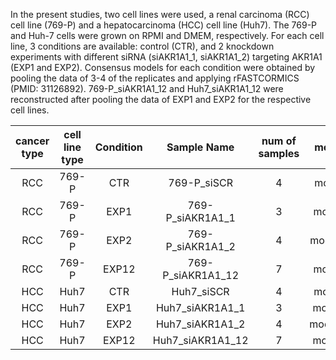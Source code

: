 In the present studies, two cell lines were used, a renal carcinoma (RCC) cell line (769-P) and a hepatocarcinoma (HCC) cell line (Huh7). The 769-P and Huh-7 cells were grown on RPMI and DMEM, respectively. For each cell line, 3 conditions are available: control (CTR), and 2 knockdown experiments with different siRNA (siAKR1A1_1, siAKR1A1_2) targeting AKR1A1 (EXP1 and EXP2). Consensus models for each condition were obtained by pooling the data of 3-4 of the replicates and applying rFASTCORMICS (PMID: 31126892). 769-P_siAKR1A1_12 and Huh7_siAKR1A1_12 were reconstructed after pooling the data of EXP1 and EXP2 for the respective cell lines.

| cancer type	| cell line type | Condition | Sample Name |	num of samples | model name | mets | rxns | genes |
| :---: | :---: | :---: | :---: | :---: | :---: | :---: | :---: | :---: |
| RCC |	769-P |	CTR	| 769-P_siSCR |	4	| model_7_ctrl	| 2228 | 2791 |	1401 |
| RCC	| 769-P	| EXP1 | 769-P_siAKR1A1_1	| 3	| model_7_sc1	| 2135	|  2663	| 1341 |
| RCC	| 769-P	| EXP2 | 769-P_siAKR1A1_2	| 4	| model_7_sc12 |	2170	|2683 |	1401 |
| RCC	| 769-P	| EXP12	| 769-P_siAKR1A1_12	| 7	| model_7_sc2	| 2339	| 2961 | 1494 |
| HCC | Huh7	| CTR	| Huh7_siSCR | 4 |	model_H_ctrl |2360	|3127 |	1579 |
| HCC | Huh7 |	EXP1 | Huh7_siAKR1A1_1 |	3	 | model_H_sc1 |	2338 |	3092 |	1597 |
| HCC | Huh7 | EXP2 | Huh7_siAKR1A1_2 |	4	 | model_H_sc12 |	2312 |	3043 | 1550 |
| HCC |	Huh7 | EXP12 | Huh7_siAKR1A1_12 |	7	| model_H_sc2 |	2307 | 3056	| 1548 |

